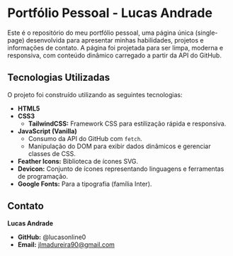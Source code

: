 # Portfólio Pessoal - Lucas Andrade

Este é o repositório do meu portfólio pessoal, uma página única (single-page) desenvolvida para apresentar minhas habilidades, projetos e informações de contato. A página foi projetada para ser limpa, moderna e responsiva, com conteúdo dinâmico carregado a partir da API do GitHub.

## Tecnologias Utilizadas

O projeto foi construído utilizando as seguintes tecnologias:

- **HTML5**
- **CSS3**
  - **TailwindCSS:** Framework CSS para estilização rápida e responsiva.
- **JavaScript (Vanilla)**
  - Consumo da API do GitHub com `fetch`.
  - Manipulação do DOM para exibir dados dinâmicos e gerenciar classes de CSS.
- **Feather Icons:** Biblioteca de ícones SVG.
- **Devicon:** Conjunto de ícones representando linguagens e ferramentas de programação.
- **Google Fonts:** Para a tipografia (família Inter).

## Contato

**Lucas Andrade**
- **GitHub:** @lucasonline0
- **Email:** jlmadureira90@gmail.com

